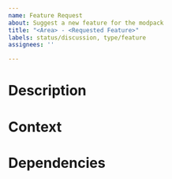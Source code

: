 ```yaml
---
name: Feature Request
about: Suggest a new feature for the modpack
title: "<Area> - <Requested Feature>"
labels: status/discussion, type/feature
assignees: ''

---
```


# Description
<!-- A clear and concise description of what the feature is -->

# Context
<!-- Why should we add this feature? -->

# Dependencies
<!-- Any known dependencies for the feature, e.g. a mod -->
